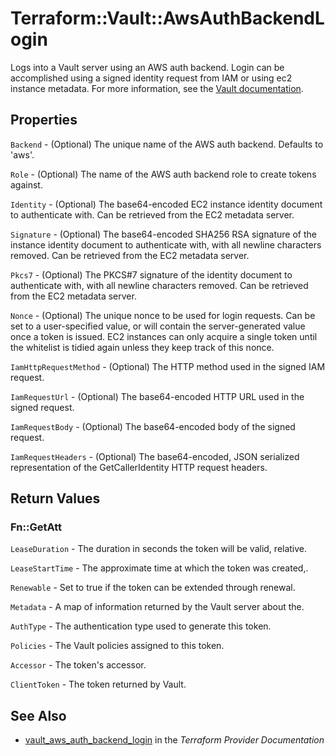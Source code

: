 # Terraform::Vault::AwsAuthBackendLogin

Logs into a Vault server using an AWS auth backend. Login can be
accomplished using a signed identity request from IAM or using ec2
instance metadata. For more information, see the [Vault
documentation](https://www.vaultproject.io/docs/auth/aws.html).

## Properties

`Backend` - (Optional) The unique name of the AWS auth backend. Defaults to
'aws'.

`Role` - (Optional) The name of the AWS auth backend role to create tokens
against.

`Identity` - (Optional) The base64-encoded EC2 instance identity document to
authenticate with. Can be retrieved from the EC2 metadata server.

`Signature` - (Optional) The base64-encoded SHA256 RSA signature of the
instance identity document to authenticate with, with all newline characters
removed. Can be retrieved from the EC2 metadata server.

`Pkcs7` - (Optional) The PKCS#7 signature of the identity document to
authenticate with, with all newline characters removed. Can be retrieved from
the EC2 metadata server.

`Nonce` - (Optional) The unique nonce to be used for login requests. Can be
set to a user-specified value, or will contain the server-generated value
once a token is issued. EC2 instances can only acquire a single token until
the whitelist is tidied again unless they keep track of this nonce.

`IamHttpRequestMethod` - (Optional) The HTTP method used in the signed IAM
request.

`IamRequestUrl` - (Optional) The base64-encoded HTTP URL used in the signed
request.

`IamRequestBody` - (Optional) The base64-encoded body of the signed
request.

`IamRequestHeaders` - (Optional) The base64-encoded, JSON serialized
representation of the GetCallerIdentity HTTP request headers.


## Return Values

### Fn::GetAtt

`LeaseDuration` - The duration in seconds the token will be valid, relative.

`LeaseStartTime` - The approximate time at which the token was created,.

`Renewable` - Set to true if the token can be extended through renewal.

`Metadata` - A map of information returned by the Vault server about the.

`AuthType` - The authentication type used to generate this token.

`Policies` - The Vault policies assigned to this token.

`Accessor` - The token's accessor.

`ClientToken` - The token returned by Vault.

## See Also

* [vault_aws_auth_backend_login](https://www.terraform.io/docs/providers/vault/r/aws_auth_backend_login.html) in the _Terraform Provider Documentation_